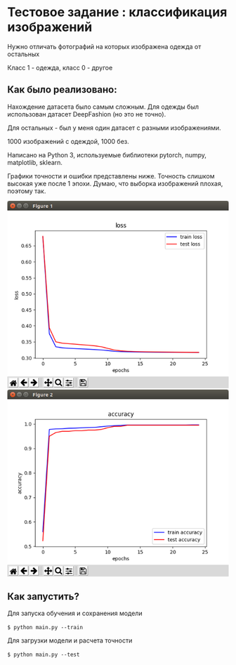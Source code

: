Тестовое задание : классификация изображений
===

Нужно отличать фотографий на которых изображена одежда от остальных

Класс 1 - одежда, класс 0 - другое

Как было реализовано:
---

Нахождение датасета было самым сложным. Для одежды был использован датасет DeepFashion (но это не точно).

Для остальных - был у меня один датасет с разными изображениями.

1000 изображений с одеждой, 1000 без.


Написано на Python 3, используемые библиотеки pytorch, numpy, matplotlib, sklearn.

Графики точности и ошибки представлены ниже. Точность слишком высокая уже после 1 эпохи. Думаю, что выборка изображений плохая, поэтому так.

![loss](readme_images/loss.png)
![accuracy](readme_images/accuracy.png)

Как запустить?
---

Для запуска обучения и сохранения модели

`$ python main.py --train`

Для загрузки модели и расчета точности

`$ python main.py --test`

